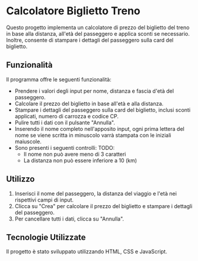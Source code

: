 # Calcolatore Biglietto Treno

Questo progetto implementa un calcolatore di prezzo del biglietto del treno in base alla distanza, all'età del passeggero e applica sconti se necessario. Inoltre, consente di stampare i dettagli del passeggero sulla card del biglietto.

## Funzionalità

Il programma offre le seguenti funzionalità:

- Prendere i valori degli input per nome, distanza e fascia d'età del passeggero.
- Calcolare il prezzo del biglietto in base all'età e alla distanza.
- Stampare i dettagli del passeggero sulla card del biglietto, inclusi sconti applicati, numero di carrozza e codice CP.
- Pulire tutti i dati con il pulsante "Annulla".
- Inserendo il nome completo nell'apposito input, ogni prima lettera del nome se viene scritta in minuscolo varrà stampata con le iniziali maiuscole.
- Sono presenti i seguenti controlli:
    TODO:
    - Il nome non può avere meno di 3 caratteri
    - La distanza non può essere inferiore a 10 (km)

## Utilizzo

1. Inserisci il nome del passeggero, la distanza del viaggio e l'età nei rispettivi campi di input.
2. Clicca su "Crea" per calcolare il prezzo del biglietto e stampare i dettagli del passeggero.
3. Per cancellare tutti i dati, clicca su "Annulla".

## Tecnologie Utilizzate

Il progetto è stato sviluppato utilizzando HTML, CSS e JavaScript.